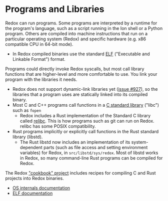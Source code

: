 Programs and Libraries
======================

Redox can run programs. Some programs are interpreted by a runtime for the program's language, such as a script running in the Ion shell or a Python program. Others are compiled into machine instructions that run on a particular operating system (Redox) and specific hardware (e.g. x86 compatible CPU in 64-bit mode).
* In Redox compiled binaries use the standard [ELF](https://en.wikipedia.org/wiki/Executable_and_Linkable_Format) ("Executable and Linkable Format") format.

Programs could directly invoke Redox syscalls, but most call library functions that are higher-level and more comfortable to use. You link your program with the libraries it needs.
* Redox does not support dynamic-link libraries yet ([issue #927](https://gitlab.redox-os.org/redox-os/redox/issues/927)), so the libraries that a program uses are statically linked into its compiled binary.
* Most C and C++ programs call functions in a [C standard library](https://en.wikipedia.org/wiki/C_standard_library) ("libc") such as `fopen`
  * Redox includes a Rust implementation of the Standard C library called [relibc](https://gitlab.redox-os.org/redox-os/relibc/). This is how programs such as git can run on Redox. relibc has some POSIX compatibility.
* Rust programs implicitly or explicitly call functions in the Rust standard library (libstd).
  * The Rust libstd now includes an implementation of its system-dependent parts (such as file access and setting environment variables) for Redox, in `src/libstd/sys/redox`. Most of libstd works in Redox, so many command-line Rust programs can be compiled for Redox.

The Redox ["cookbook" project](https://gitlab.redox-os.org/redox-os/cookbook) includes recipes for compiling C and Rust projects into Redox binaries.

- [OS internals documentation]
- [ELF documentation]

[OS internals documentation]: https://wiki.osdev.org/How_kernel,_compiler,_and_C_library_work_together
[ELF documentation]: https://wiki.osdev.org/ELF
